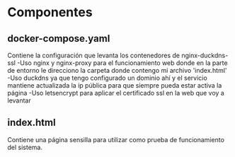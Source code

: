# Componentes
## docker-compose.yaml
Contiene la configuración que levanta los contenedores de nginx-duckdns-ssl
-Uso nginx y nginx-proxy para el funcionamiento web donde en la parte de entorno le direcciono la carpeta donde contengo mi archivo 'index.html'
-Uso duckdns ya que tengo configurado un dominio ahí y el servicio mantiene actualizada la ip pública para que siempre pueda estar activa la página
-Uso letsencrypt para aplicar el certificado ssl en la web que voy a levantar

## index.html
Contiene una página sensilla para utilizar como prueba de funcionamiento del sistema. 

